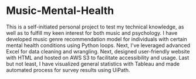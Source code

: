 # Music-Mental-Health
This is a self-initiated personal project to test my technical knowledge, as well as to fulfill my keen interest for both music and psychology. I have developed music genre recommendation model for individuals with certain mental health conditions using Python loops. Next, I've leveraged advanced Excel for data cleaning and wrangling. Next, designed user-friendly website with HTML and hosted on AWS S3 to facilitate accessibility and usage. Last but not least, I have visualized general statistics with Tableau and made automated process for survey results using UiPath.
